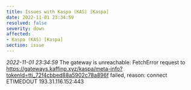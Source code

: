 ```yaml
---
title: Issues with Kaspa (KAS) [Kaspa]
date: 2022-11-01 23:34:59
resolved: false
severity: down
affected:
- Kaspa (KAS) [Kaspa]
section: issue
---
```


*2022-11-01 23:34:59* The gateway is unreachable: FetchError request to https://gateways.kaffinp.xyz/kaspa/meta-info?tokenId=tti_72f4cbbed88a5902c78a896f failed, reason: connect ETIMEDOUT 193.31.116.152:443